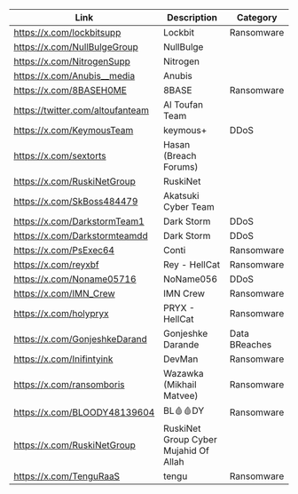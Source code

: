 |Link| Description | Category |
| ------ | ------ | ------ |
|https://x.com/lockbitsupp| Lockbit | Ransomware |
|https://x.com/NullBulgeGroup| NullBulge | |
|https://x.com/NitrogenSupp| Nitrogen | |
|https://x.com/Anubis__media| Anubis | |
|https://x.com/8BASEH0ME| 8BASE | Ransomware |
|https://twitter.com/altoufanteam | Al Toufan Team | |
|https://x.com/KeymousTeam| keymous+ | DDoS |
|https://x.com/sextorts| Hasan (Breach Forums) | |
|https://x.com/RuskiNetGroup| RuskiNet | |
|https://x.com/SkBoss484479| Akatsuki Cyber Team | |
|https://x.com/DarkstormTeam1| Dark Storm | DDoS |
https://x.com/Darkstormteamdd| Dark Storm | DDoS |
|https://x.com/PsExec64| Conti | Ransomware |
|https://x.com/reyxbf| Rey - HellCat | Ransomware |
|https://x.com/Noname05716| NoName056 | DDoS |
|https://x.com/IMN_Crew| IMN Crew | Ransomware |
|https://x.com/holypryx| PRYX - HellCat | Ransomware |
|https://x.com/GonjeshkeDarand| Gonjeshke Darande | Data BReaches |
|https://x.com/Inifintyink| DevMan | Ransomware |
|https://x.com/ransomboris| Wazawka  (Mikhail Matvee) | Ransomware |
|https://x.com/BLOODY48139604| BL🩸🩸DY | Ransomware |
|https://x.com/RuskiNetGroup| RuskiNet Group Cyber Mujahid Of Allah | |
|https://x.com/TenguRaaS| tengu | Ransomware |
